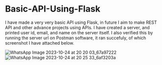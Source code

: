 # Basic-API-Using-Flask

I have made a very very basic API using Flask, in future I aim to make REST API and other advance projects using APIs. I have created a server, and printed user id, email, and name on the server itself. I also verified this by running the server url on Postman software, it ran succefuly, of which screenshot I have attached below.

![WhatsApp Image 2023-10-24 at 20 20 03_67a97222](https://github.com/Prayag-Chawla/Basic-API-Using-Flask/assets/92213377/b595ed91-4717-4d6c-87fd-27b57b36dc63)
![WhatsApp Image 2023-10-24 at 20 25 33_6af3203a](https://github.com/Prayag-Chawla/Basic-API-Using-Flask/assets/92213377/4257d82c-5ad2-4631-84cf-81c00859f32b)

